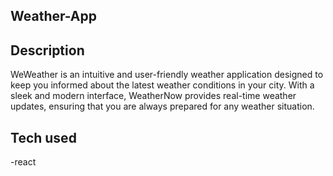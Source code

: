 ## Weather-App

## Description
WeWeather is an intuitive and user-friendly weather application designed to keep you informed about the latest weather conditions in your city. With a sleek and modern interface, WeatherNow provides real-time weather updates, ensuring that you are always prepared for any weather situation.

## Tech used
-react


